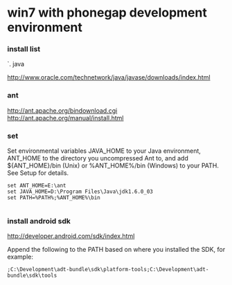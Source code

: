 # win7 with phonegap development environment 

### install list

`. java

http://www.oracle.com/technetwork/java/javase/downloads/index.html

### ant

http://ant.apache.org/bindownload.cgi
http://ant.apache.org/manual/install.html

### set 

Set environmental variables JAVA_HOME to your Java environment, ANT_HOME to the directory you uncompressed Ant to, 
and add ${ANT_HOME}/bin (Unix) or %ANT_HOME%/bin (Windows) to your PATH. See Setup for details.

```
set ANT_HOME=E:\ant
set JAVA_HOME=D:\Program Files\Java\jdk1.6.0_03
set PATH=%PATH%;%ANT_HOME%\bin


```


### install android sdk

http://developer.android.com/sdk/index.html


Append the following to the PATH based on where you installed the SDK, for example:

```
;C:\Development\adt-bundle\sdk\platform-tools;C:\Development\adt-bundle\sdk\tools
```
